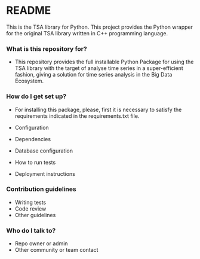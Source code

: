 # README #

This is the TSA library for Python. 
This project provides the Python wrapper for the original TSA library written in C++ programming language. 

### What is this repository for? ###

* This repository provides the full installable Python Package for using the TSA library with the target of analyse 
time series in a super-efficient fashion, giving a solution for time series analysis in the Big Data Ecosystem. 



### How do I get set up? ###

* For installing this package, please, first it is necessary to satisfy the requirements indicated in the requirements.txt file.

* Configuration
* Dependencies
* Database configuration
* How to run tests
* Deployment instructions

### Contribution guidelines ###

* Writing tests
* Code review
* Other guidelines

### Who do I talk to? ###

* Repo owner or admin
* Other community or team contact